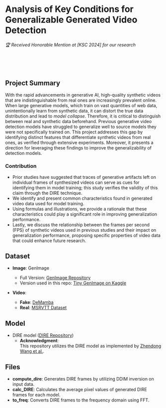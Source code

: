 # Analysis of Key Conditions for Generalizable Generated Video Detection <br> 
###### 🏆 Received Honorable Mention at [KSC 2024] for our research

<br><br>

## Project Summary
With the rapid advancements in generative AI, high-quality synthetic videos that are indistinguishable from real ones are increasingly prevalent online. When large generative models, which train on vast quantities of web data, unintentionally learn from synthetic data, it can distort the true data distribution and lead to *model collapse*. Therefore, it is critical to distinguish between real and synthetic data beforehand. Previous generative video detection models have struggled to generalize well to source models they were not specifically trained on. This project addresses this gap by identifying distinct features that differentiate synthetic videos from real ones, as verified through extensive experiments. Moreover, it presents a direction for leveraging these findings to improve the generalizability of detection models.

### Contribution
- Prior studies have suggested that traces of generative artifacts left on individual frames of synthesized videos can serve as cues for identifying them in model training; this study verifies the validity of this claim through the DIRE technique.
- We identify and present common characteristics found in generated video data used for model training.
- Using formulas and illustrations, we provide a rationale that these characteristics could play a significant role in improving generalization performance.
- Lastly, we discuss the relationship between the frames per second (FPS) of synthetic videos used in previous studies and their impact on generalization performance, proposing specific properties of video data that could enhance future research.

## Dataset
- **Image**: GenImage
  - Full Version: [GenImage Repository](https://github.com/GenImage-Dataset/GenImage)
  - Version used in this repo: [Tiny GenImage on Kaggle](https://www.kaggle.com/datasets/yangsangtai/tiny-genimage)

- **Video**:
  - **Fake**: [DeMamba](https://github.com/chenhaoxing/DeMamba)
  - **Real**: [MSRVTT Dataset](https://arxiv.org/abs/2007.09049)

## Model
  - DIRE model ([DIRE Repository](https://github.com/ZhendongWang6/DIRE.git))  
    - **Acknowledgment**:  
      This repository utilizes the DIRE model as implemented by [Zhendong Wang et al.](https://github.com/ZhendongWang6/DIRE.git). 

## Files
- **compute_dire**: Generates DIRE frames by utilizing DDIM inversion on input data.
- **calc_DIRE**: Calculates the average pixel values of generated DIRE frames for each model.
- **to_freq**: Converts DIRE frames to the frequency domain using FFT.

